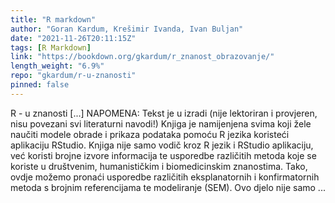 ```yaml
---
title: "R markdown"
author: "Goran Kardum, Krešimir Ivanda, Ivan Buljan"
date: "2021-11-26T20:11:15Z"
tags: [R Markdown]
link: "https://bookdown.org/gkardum/r_znanost_obrazovanje/"
length_weight: "6.9%"
repo: "gkardum/r-u-znanosti"
pinned: false
---
```


R - u znanosti [...] NAPOMENA: Tekst je u izradi (nije lektoriran i provjeren, nisu povezani svi literaturni navodi!) Knjiga je namijenjena svima koji žele naučiti modele obrade i prikaza podataka pomoću R jezika koristeći aplikaciju RStudio. Knjiga nije samo vodič kroz R jezik i RStudio aplikaciju, već koristi brojne izvore informacija te usporedbe različitih metoda koje se koriste u društvenim, humanističkim i biomedicinskim znanostima. Tako, ovdje možemo pronaći usporedbe različitih eksplanatornih i konfirmatornih metoda s brojnim referencijama te modeliranje (SEM). Ovo djelo nije samo ...
